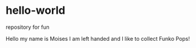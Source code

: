 # hello-world
repository for fun

Hello my name is Moises I am left handed and I like to collect Funko Pops!
